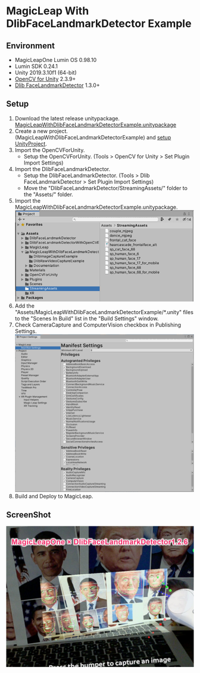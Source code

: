 # MagicLeap With DlibFaceLandmarkDetector Example


## Environment
* MagicLeapOne Lumin OS 0.98.10
* Lumin SDK 0.24.1
* Unity 2019.3.10f1 (64-bit)  
* [OpenCV for Unity](https://assetstore.unity.com/packages/tools/integration/opencv-for-unity-21088?aid=1011l4ehR) 2.3.9+ 
* [Dlib FaceLandmarkDetector](https://assetstore.unity.com/packages/tools/integration/dlib-facelandmark-detector-64314?aid=1011l4ehR) 1.3.0+ 


## Setup
1. Download the latest release unitypackage. [MagicLeapWithDlibFaceLandmarkDetectorExample.unitypackage](https://github.com/EnoxSoftware/MagicLeapWithDlibFaceLandmarkDetectorExample/releases)
1. Create a new project. (MagicLeapWithDlibFaceLandmarkDetectorExample) and [setup UnityProject](https://developer.magicleap.com/learn/guides/get-started-developing-in-unity).
1. Import the OpenCVForUnity.
    * Setup the OpenCVForUnity. (Tools > OpenCV for Unity > Set Plugin Import Settings)
1. Import the DlibFaceLandmarkDetector.
    * Setup the DlibFaceLandmarkDetector. (Tools > Dlib FaceLandmarkDetector > Set Plugin Import Settings)
    * Move the "DlibFaceLandmarkDetector/StreamingAssets/" folder to the "Assets/" folder.
1. Import the MagicLeapWithDlibFaceLandmarkDetectorExample.unitypackage.
   ![setup.PNG](setup.PNG)
1. Add the "Assets/MagicLeapWithDlibFaceLandmarkDetectorExample/*.unity" files to the "Scenes In Build" list in the "Build Settings" window.
1. Check CameraCapture and ComputerVision checkbox in Publishing Settings.
   ![manifest_settings.PNG](manifest_settings.PNG)
1. Build and Deploy to MagicLeap.


## ScreenShot
![magicleap_dlib.jpg](magicleap_dlib.jpg) 

